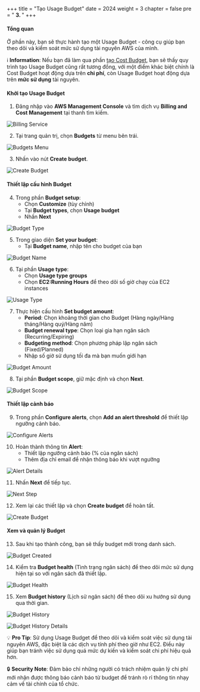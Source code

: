 +++
title = "Tạo Usage Budget"
date = 2024
weight = 3
chapter = false
pre = " <b> 3. </b> "
+++

#### Tổng quan

Ở phần này, bạn sẽ thực hành tạo một Usage Budget - công cụ giúp bạn theo dõi và kiểm soát mức sử dụng tài nguyên AWS của mình.

ℹ️ **Information**: Nếu bạn đã làm qua phần [tạo Cost Budget](../1-cost-budgets), bạn sẽ thấy quy trình tạo Usage Budget cũng rất tương đồng, với một điểm khác biệt chính là Cost Budget hoạt động dựa trên **chi phí**, còn Usage Budget hoạt động dựa trên **mức sử dụng** tài nguyên.

#### Khởi tạo Usage Budget

1. Đăng nhập vào **AWS Management Console** và tìm dịch vụ **Billing and Cost Management** tại thanh tìm kiếm.

![Billing Service](/images/3/0001.png?featherlight=false&width=90pc)

2. Tại trang quản trị, chọn **Budgets** từ menu bên trái.

![Budgets Menu](/images/3/0001.png?featherlight=false&width=90pc)

3. Nhấn vào nút **Create budget**.

![Create Budget](/images/3/00001.png?featherlight=false&width=90pc)

#### Thiết lập cấu hình Budget

4. Trong phần **Budget setup**:
   - Chọn **Customize** (tùy chỉnh)
   - Tại **Budget types**, chọn **Usage budget**
   - Nhấn **Next**

![Budget Type](/images/3/0002.png?featherlight=false&width=90pc)

5. Trong giao diện **Set your budget**:
   - Tại **Budget name**, nhập tên cho budget của bạn

![Budget Name](/images/3/0003.png?featherlight=false&width=90pc)

6. Tại phần **Usage type**:
   - Chọn **Usage type groups**
   - Chọn **EC2:Running Hours** để theo dõi số giờ chạy của EC2 instances

![Usage Type](/images/3/0004.png?featherlight=false&width=90pc)

7. Thực hiện cấu hình **Set budget amount**:
   - **Period**: Chọn khoảng thời gian cho Budget (Hàng ngày/Hàng tháng/Hàng quý/Hàng năm)
   - **Budget renewal type**: Chọn loại gia hạn ngân sách (Recurring/Expiring)
   - **Budgeting method**: Chọn phương pháp lập ngân sách (Fixed/Planned)
   - Nhập số giờ sử dụng tối đa mà bạn muốn giới hạn

![Budget Amount](/images/3/0005.png?featherlight=false&width=90pc)

8. Tại phần **Budget scope**, giữ mặc định và chọn **Next**.

![Budget Scope](/images/3/0006.png?featherlight=false&width=90pc)

#### Thiết lập cảnh báo

9. Trong phần **Configure alerts**, chọn **Add an alert threshold** để thiết lập ngưỡng cảnh báo.

![Configure Alerts](/images/3/0007.png?featherlight=false&width=90pc)

10. Hoàn thành thông tin **Alert**:
    - Thiết lập ngưỡng cảnh báo (% của ngân sách)
    - Thêm địa chỉ email để nhận thông báo khi vượt ngưỡng

![Alert Details](/images/3/0008.png?featherlight=false&width=90pc)

11. Nhấn **Next** để tiếp tục.

![Next Step](/images/3/0009.png?featherlight=false&width=90pc)

12. Xem lại các thiết lập và chọn **Create budget** để hoàn tất.

![Create Budget](/images/3/00010.png?featherlight=false&width=90pc)

#### Xem và quản lý Budget

13. Sau khi tạo thành công, bạn sẽ thấy budget mới trong danh sách.

![Budget Created](/images/3/00011.png?featherlight=false&width=90pc)

14. Kiểm tra **Budget health** (Tình trạng ngân sách) để theo dõi mức sử dụng hiện tại so với ngân sách đã thiết lập.

![Budget Health](/images/3/00012.png?featherlight=false&width=90pc)

15. Xem **Budget history** (Lịch sử ngân sách) để theo dõi xu hướng sử dụng qua thời gian.

![Budget History](/images/3/00013.png?featherlight=false&width=90pc)

![Budget History Details](/images/3/000131.png?featherlight=false&width=90pc)

💡 **Pro Tip**: Sử dụng Usage Budget để theo dõi và kiểm soát việc sử dụng tài nguyên AWS, đặc biệt là các dịch vụ tính phí theo giờ như EC2. Điều này giúp bạn tránh việc sử dụng quá mức dự kiến và kiểm soát chi phí hiệu quả hơn.

🔒 **Security Note**: Đảm bảo chỉ những người có trách nhiệm quản lý chi phí mới nhận được thông báo cảnh báo từ budget để tránh rò rỉ thông tin nhạy cảm về tài chính của tổ chức.